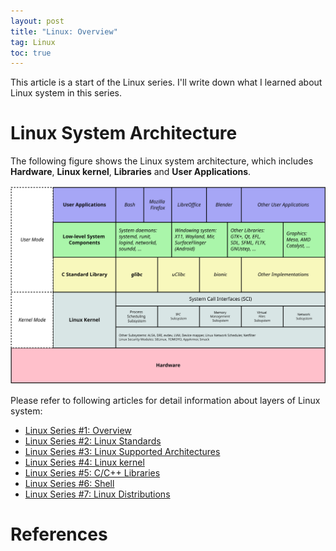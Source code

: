 ```yaml
---
layout: post
title: "Linux: Overview"
tag: Linux
toc: true
---
```


This article is a start of the Linux series. I'll write down what I learned about Linux system in this series.

<!--more-->

# Linux System Architecture

The following figure shows the Linux system architecture, which includes **Hardware**, **Linux kernel**, **Libraries** and **User Applications**.

![Linux System Architecture](/assets/linux-kernel-architecture.svg)

Please refer to following articles for detail information about layers of Linux system:

* [Linux Series #1: Overview](http://chenweixiang.github.io/2015/12/10/linux-series-01-overview.html)
* [Linux Series #2: Linux Standards](http://chenweixiang.github.io/2015/12/12/linux-series-02-standards.html)
* [Linux Series #3: Linux Supported Architectures](http://chenweixiang.github.io/2015/12/14/linux-series-03-linux-supported-architectures.html)
* [Linux Series #4: Linux kernel](http://chenweixiang.github.io/2015/12/16/linux-series-04-linux-kernel.html)
* [Linux Series #5: C/C++ Libraries](http://chenweixiang.github.io/2015/12/18/linux-series-05-libraries.html)
* [Linux Series #6: Shell](http://chenweixiang.github.io/2015/12/20/linux-series-06-shell.html)
* [Linux Series #7: Linux Distributions](http://chenweixiang.github.io/2015/12/20/linux-series-07-linux-distributions.html)

# References

